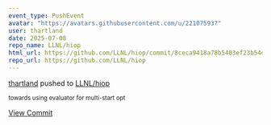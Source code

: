 ```yaml
---
event_type: PushEvent
avatar: "https://avatars.githubusercontent.com/u/22107593?"
user: thartland
date: 2025-07-08
repo_name: LLNL/hiop
html_url: https://github.com/LLNL/hiop/commit/8ceca9418a78b5403ef23b54d09e9e9471f90c01
repo_url: https://github.com/LLNL/hiop
---
```


<a href='https://github.com/thartland' target='_blank'>thartland</a> pushed to <a href='https://github.com/LLNL/hiop' target='_blank'>LLNL/hiop</a>

<small>towards using evaluator for multi-start opt</small>

<a href='https://github.com/LLNL/hiop/commit/8ceca9418a78b5403ef23b54d09e9e9471f90c01' target='_blank'>View Commit</a>